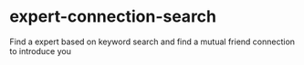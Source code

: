 # expert-connection-search
Find a expert based on keyword search and find a mutual friend connection to introduce you
